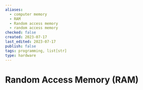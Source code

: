 ```yaml
---
aliases:
  - computer memory
  - RAM
  - Random access memory
  - random access memory
checked: false
created: 2023-07-17
last_edited: 2023-07-17
publish: false
tags: programming, list[str]
type: hardware
---
```

# Random Access Memory (RAM)
